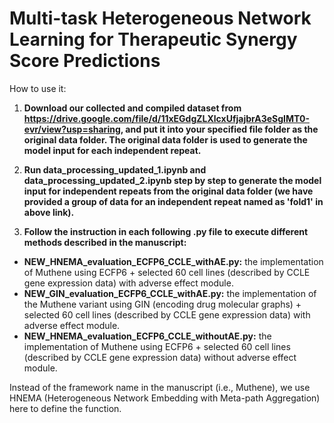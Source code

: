 # Multi-task Heterogeneous Network Learning for Therapeutic Synergy Score Predictions 

How to use it:

1. __Download our collected and compiled dataset from https://drive.google.com/file/d/11xEGdgZLXlcxUfjajbrA3eSgIMT0-evr/view?usp=sharing, and put it into your specified file folder as the original data folder. The original data folder is used to generate the model input for each independent repeat.__

2. __Run data_processing_updated_1.ipynb and data_processing_updated_2.ipynb step by step to generate the model input for independent repeats from the original data folder (we have provided a group of data for an independent repeat named as 'fold1' in above link).__
3. __Follow the instruction in each following .py file to execute different methods described in the manuscript:__
  * __NEW_HNEMA_evaluation_ECFP6_CCLE_withAE.py:__ the implementation of Muthene using ECFP6 + selected 60 cell lines (described by CCLE gene expression data) with adverse effect module.
  * __NEW_GIN_evaluation_ECFP6_CCLE_withAE.py:__ the implementation of the Muthene variant using GIN (encoding drug molecular graphs) + selected 60 cell lines (described by CCLE gene expression data) with adverse effect module.
  * __NEW_HNEMA_evaluation_ECFP6_CCLE_withoutAE.py:__ the implementation of Muthene using ECFP6 + selected 60 cell lines (described by CCLE gene expression data) without adverse effect module.

Instead of the framework name in the manuscript (i.e., Muthene), we use HNEMA (Heterogeneous Network Embedding with Meta-path Aggregation) here to define the function.
